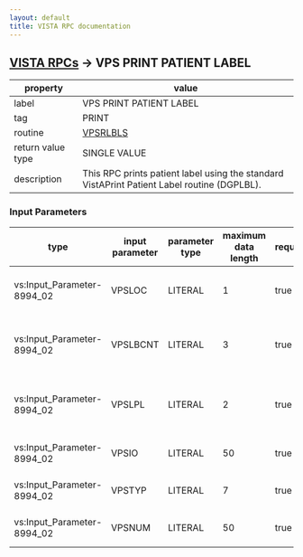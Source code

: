 ```yaml
---
layout: default
title: VISTA RPC documentation
---
```




## [VISTA RPCs](TableOfContent.md) &#8594; VPS PRINT PATIENT LABEL 

 property | value 
--- | --- 
 label | VPS PRINT PATIENT LABEL
 tag | PRINT
 routine | [VPSRLBLS](http://code.osehra.org/dox/Routine_VPSRLBLS_source.html)
 return value type | SINGLE VALUE
 description | This RPC prints patient label using the standard VistAPrint Patient Label routine (DGPLBL).

### Input Parameters

| type | input parameter | parameter type | maximum data length | required | description | 
| --- | --- | --- | --- | --- | --- | 
| vs:Input_Parameter-8994_02 | VPSLOC | LITERAL | 1 | true | This is a flag to indicate to print routine to include ward locationor not. | 
| vs:Input_Parameter-8994_02 | VPSLBCNT | LITERAL | 3 | true | This is label count to indicate to print routine how many duplicatelabels to print for the patient. | 
| vs:Input_Parameter-8994_02 | VPSLPL | LITERAL | 2 | true | This is Lines/Label to indicate to print routine the maximum lines to print for each label. | 
| vs:Input_Parameter-8994_02 | VPSIO | LITERAL | 50 | true | This is the device name where the label will be printed to. | 
| vs:Input_Parameter-8994_02 | VPSTYP | LITERAL | 7 | true | Patient ID Type. Valid Input parameter: DFN,SSN,ICN,VIC/CAC | 
| vs:Input_Parameter-8994_02 | VPSNUM | LITERAL | 50 | true | Patient ID. This could be SSN, DFN, VIC/CAC, ICN | 